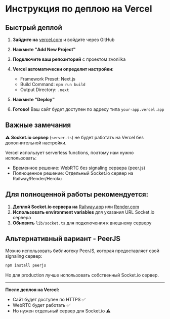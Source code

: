 # Инструкция по деплою на Vercel

## Быстрый деплой

1. **Зайдите на** [vercel.com](https://vercel.com) и войдите через GitHub

2. **Нажмите "Add New Project"**

3. **Подключите ваш репозиторий** с проектом zvonilka

4. **Vercel автоматически определит настройки**:
   - Framework Preset: Next.js
   - Build Command: `npm run build`
   - Output Directory: `.next`

5. **Нажмите "Deploy"**

6. **Готово!** Ваш сайт будет доступен по адресу типа `your-app.vercel.app`

## Важные замечания

⚠️ **Socket.io сервер** (`server.ts`) не будет работать на Vercel без дополнительной настройки.

Vercel использует serverless functions, поэтому нам нужно использовать:
- Временное решение: WebRTC без signaling сервера (peer.js)
- Полноценное решение: Отдельный Socket.io сервер на Railway/Render/Heroku

## Для полноценной работы рекомендуется:

1. **Деплой Socket.io сервера на** [Railway.app](https://railway.app) или [Render.com](https://render.com)
2. **Использовать environment variables** для указания URL Socket.io сервера
3. **Обновить** `lib/socket.ts` для подключения к внешнему серверу

## Альтернативный вариант - PeerJS

Можно использовать библиотеку PeerJS, которая предоставляет свой signaling сервер:

```bash
npm install peerjs
```

Но для production лучше использовать собственный Socket.io сервер.

---

**После деплоя на Vercel:**
- Сайт будет доступен по HTTPS ✅
- WebRTC будет работать ✅  
- Но нужен отдельный сервер для Socket.io ⚠️
